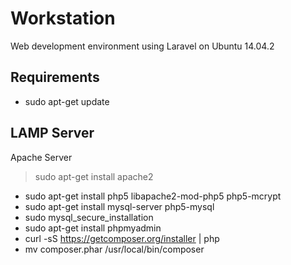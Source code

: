 # Workstation
Web development environment using Laravel on Ubuntu 14.04.2

## Requirements

* sudo apt-get update

## LAMP Server

Apache Server
> sudo apt-get install apache2

* sudo apt-get install php5 libapache2-mod-php5 php5-mcrypt
* sudo apt-get install mysql-server php5-mysql
* sudo mysql_secure_installation
* sudo apt-get install phpmyadmin
* curl -sS https://getcomposer.org/installer | php
* mv composer.phar /usr/local/bin/composer




